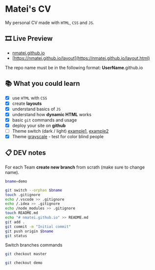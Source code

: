 # Matei's CV

My personal CV made with `HTML`, `CSS` and `JS`.

## 🎞 Live Preview

- [nmatei.github.io](https://nmatei.github.io/)
- [https://nmatei.github.io/layout](https://nmatei.github.io/layout.html)

The repo name must be in the following format: **UserName**.github.io

## 📚 What you could learn

- [x] use `HTML` with `CSS`
- [x] create **layouts**
- [x] understand basics of `JS`
- [x] understand how **dynamic HTML** works
- [x] basic `git` commands and usage
- [x] deploy your site on **github**
- [ ] Theme switch (dark / light) [example1](https://infinite-table.com/docs#what-is-infinite), [example2](https://tpiros.dev/)
- [x] Theme [grayscale](https://www.w3docs.com/snippets/css/how-to-convert-an-image-into-a-grayscale-image-using-html-css.html) - test for color blind people

## 📋 DEV notes

For each Team **create new branch** from scrath (make sure to change name).

```sh
bname=demo

git switch --orphan $bname
touch .gitignore
echo /.vscode >> .gitignore
echo /.idea >> .gitignore
echo /node_modules >> .gitignore
touch README.md
echo "# nmatei.github.io" >> README.md
git add .
git commit -m "Initial commit"
git push origin $bname
git status

```

Switch branches commands

```sh
git checkout master

git checkout demo
```
